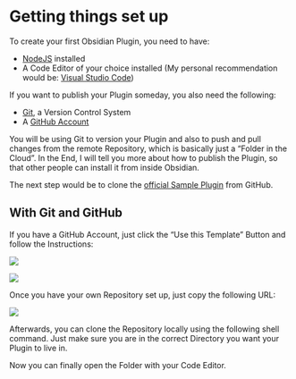 # Getting things set up

To create your first Obsidian Plugin, you need to have:

- [NodeJS](https://nodejs.org/) installed
- A Code Editor of your choice installed (My personal recommendation would be: [Visual Studio Code](https://code.visualstudio.com/))

If you want to publish your Plugin someday, you also need the following:

- [Git](https://git-scm.com/), a Version Control System
- A [GitHub Account](https://github.com/signup)

You will be using Git to version your Plugin and also to push and pull changes from the remote Repository, which is basically just a “Folder in the Cloud”. In the End, I will tell you more about how to publish the Plugin, so that other people can install it from inside Obsidian.

The next step would be to clone the [official Sample Plugin](https://github.com/obsidianmd/obsidian-sample-plugin) from GitHub.

## With Git and GitHub

If you have a GitHub Account, just click the “Use this Template” Button and follow the Instructions:

![](https://miro.medium.com/v2/resize:fit:700/1*7IZJciKB7Ci5oOTX9wugpA.png)

![](https://miro.medium.com/v2/resize:fit:700/1*obUhZtw0Lxu8UElDeVNVZw.png)

Once you have your own Repository set up, just copy the following URL:

![](https://miro.medium.com/v2/resize:fit:700/1*L5VgMlCQlCXyfiKRIlYuIA.png)

Afterwards, you can clone the Repository locally using the following shell command. Just make sure you are in the correct Directory you want your Plugin to live in.

Now you can finally open the Folder with your Code Editor.